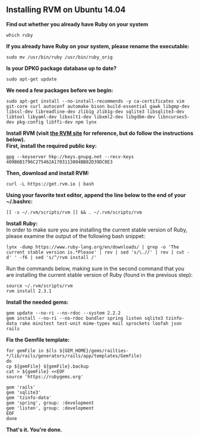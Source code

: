 ## Installing RVM on Ubuntu 14.04

**Find out whether you already have Ruby on your system**

```
which ruby
```
**If you already have Ruby on your system, please rename the executable:**
```
sudo mv /usr/bin/ruby /usr/bin/ruby_orig
```

**Is your DPKG package database up to date?**
```
sudo apt-get update
```
**We need a few packages before we begin:**
```
sudo apt-get install --no-install-recommends -y ca-certificates vim git-core curl autoconf automake bison build-essential gawk libgmp-dev libssl-dev libreadline-dev zlib1g zlib1g-dev sqlite3 libsqlite3-dev libtool libyaml-dev libxslt1-dev libxml2-dev libgdbm-dev libncurses5-dev pkg-config libffi-dev npm lynx
```
**Install RVM (visit [the RVM site](https://rvm.io/rvm/install/) for reference, but do follow the instructions below).**  
**First, install the required public key:**
```
gpg --keyserver hkp://keys.gnupg.net --recv-keys 409B6B1796C275462A1703113804BB82D39DC0E3
```
**Then, download and install RVM:**
```
curl -L https://get.rvm.io | bash
```
**Using your favorite text editor, append the line below to the end of your ~/.bashrc:**
```
[[ -s ~/.rvm/scripts/rvm ]] && . ~/.rvm/scripts/rvm
```
**Install Ruby:**  
In order to make sure you are installing the current stable version of Ruby, please examine the output of the following bash snippet:
```
lynx -dump https://www.ruby-lang.org/en/downloads/ | grep -o 'The current stable version is.*Please' | rev | sed 's/\.//' | rev | cut -d' ' -f6 | sed 's/^/rvm install /'
```
Run the commands below, making sure in the second command that you are installing the current stable version of Ruby (found in the previous step):
```
source ~/.rvm/scripts/rvm
rvm install 2.3.1
```
**Install the needed gems:**
```
gem update --no-ri --no-rdoc --system 2.2.2
gem install --no-ri --no-rdoc bundler spring listen sqlite3 tzinfo-data rake minitest test-unit mime-types mail sprockets loofah json rails
```
**Fix the Gemfile template:**
```
for gemFile in $(ls ${GEM_HOME}/gems/railties-*/lib/rails/generators/rails/app/templates/Gemfile)
do
cp ${gemFile} ${gemFile}.backup
cat > ${gemFile} <<EOF
source 'https://rubygems.org'

gem 'rails'
gem 'sqlite3'
gem 'tzinfo-data'
gem 'spring', group: :development
gem 'listen', group: :development
EOF
done
```
**That's it. You're done.**
